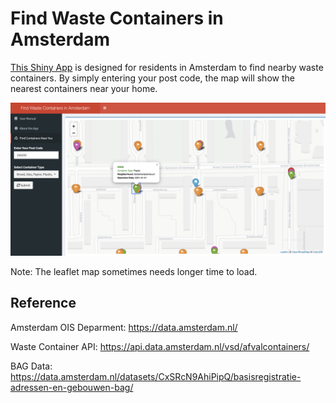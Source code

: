 # Find Waste Containers in Amsterdam

[This Shiny App](https://lujiaw.shinyapps.io/find-waste-containers-in-amsterdam/) is designed for residents in Amsterdam to find nearby waste containers. By simply entering your post code, the map will show the nearest containers near your home.

![screenshot](screenshot.png)



Note: The leaflet map sometimes needs longer time to load.



## Reference

Amsterdam OIS Deparment: <https://data.amsterdam.nl/>

Waste Container API: https://api.data.amsterdam.nl/vsd/afvalcontainers/

BAG Data: <https://data.amsterdam.nl/datasets/CxSRcN9AhiPipQ/basisregistratie-adressen-en-gebouwen-bag/>







